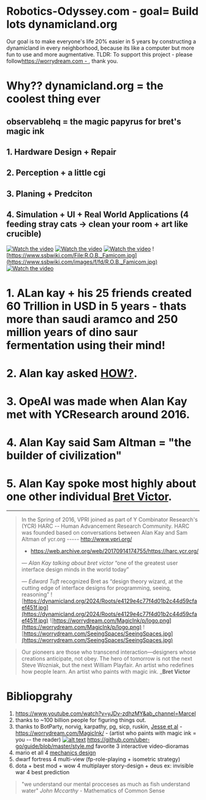 # Robotics-Odyssey.com - goal= Build lots dynamicland.org
Our goal is to make everyone's life 20% easier in 5 years by constructing a dynamicland in every neighborhood, because its like a computer but more fun to use and more augmentative.
TLDR: To support this project - please follow[https://worrydream.com - ](https://x.com/worrydream), thank you.
# Why?? dynamicland.org = the coolest thing ever

## observablehq = the magic papyrus for bret's magic ink

## 1. Hardware Design + Repair

## 2. Perception + a little cgi

## 3. Planing + Predciton

## 4. Simulation + UI + Real World Applications (4 feeding stray cats -> clean your room + art like crucible)
[![Watch the video](https://img.youtube.com/vi/NNzMjrJQKsc/maxresdefault.jpg)](https://youtu.be/NNzMjrJQKsc)
[![Watch the video](https://img.youtube.com/vi/_gXiVOmaVSo/maxresdefault.jpg)](https://youtu.be/_gXiVOmaVSo)
[![Watch the video](https://img.youtube.com/vi/mwMUJg2mfII/maxresdefault.jpg)](https://youtu.be/mwMUJg2mfII)
![https://www.ssbwiki.com/File:R.O.B._Famicom.jpg](https://www.ssbwiki.com/images/f/fd/R.O.B._Famicom.jpg)
[![Watch the video](https://img.youtube.com/vi/mwMUJg2mfII/maxresdefault.jpg)](https://youtu.be/SxdOUGdseq4?si=dh0gFVybuG8m3Mgw)
# 1. ALan kay + his 25 friends created 60 Trillion in USD in 5 years - thats more than saudi aramco and 250 million years of dino saur fermentation using their mind!
# 2. Alan kay asked <a href="https://internetat50.com/references/Kay_How.pdf">HOW?</a>.
# 3. OpeAI was made when Alan Kay met with YCResearch around 2016.
# 4. Alan Kay said Sam Altman = "the builder of civilization"
# 5. Alan Kay spoke most highly about one other individual [Bret Victor](https://worrydream.com).
---
> In the Spring of 2016, VPRI joined as part of Y Combinator Research's (YCR) HARC -- Human Advancement Research Community.
> HARC was founded based on conversations between Alan Kay and Sam Altman of  ycr.org   -----  http://www.vpri.org/
> - https://web.archive.org/web/20170914174755/https://harc.ycr.org/
>
> — _Alan Kay talking about bret victor_
> “one of the greatest user interface design minds in the world today”
>
> — _Edward Tuft_ recognized Bret as
> “design theory wizard, at the cutting edge of interface designs for programming, seeing, reasoning”
![https://dynamicland.org/2024/Roots/e4129e4c77f4d01b2c44d59cfaef451f.jpg](https://dynamicland.org/2024/Roots/e4129e4c77f4d01b2c44d59cfaef451f.jpg)
![https://worrydream.com/MagicInk/p/logo.png](https://worrydream.com/MagicInk/p/logo.png)
![https://worrydream.com/SeeingSpaces/SeeingSpaces.jpg](https://worrydream.com/SeeingSpaces/SeeingSpaces.jpg)

> Our pioneers are those who transcend interaction—designers whose creations anticipate, not obey. The hero of tomorrow is not the next Steve Wozniak, but the next William Playfair. An artist who redefines how people learn. An artist who paints with magic ink.
> ___Bret Victor__
# Bibliopgrahy
1. https://www.youtube.com/watch?v=yJDv-zdhzMY&ab_channel=Marcel
2. thanks to ~100 billion people for figuring things out.
3. thanks to BotParty, norvig, karpathy, pg, sicp, ruskin, <a href="yt/breakingbadco">Jesse et al</a> -  https://worrydream.com/MagicInk/ - (artist who paints with magic ink = you -- the reader)
[![alt text](https://dynamicland.org/2024/Front_shelf/2dc5b9c5984d24df5d2aeaedf06442f8.jpg)](https://dynamicland.org/2024/Front_shelf/2dc5b9c5984d24df5d2aeaedf06442f8.jpg)
https://github.com/uber-go/guide/blob/master/style.md
favorite 3 interactive video-dioramas
1. mario et all 4 <a href="https://davidcole.com">mechanics design</a>
2. dwarf fortress 4 multi-view (fp-role-playing + isometric strategy)
3. dota + best mod + wow 4 multiplayer story-design + deus ex: invisible war 4 best prediction
>  "we understand our mental procceses as much as fish understand water"
> _John Mccarthy_ - Mathematics of Common Sense
<!-- http://cm.bell-labs.com/cm/ms/what/shannonday/shannon1948.pdf -->
<!-- https://worrydream.com/MagicInk/predictor.lua -->
